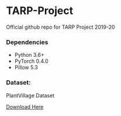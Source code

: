 # TARP-Project
Official github repo for TARP Project 2019-20

### Dependencies
*   Python 3.6+
*   PyTorch 0.4.0
*   Pillow 5.3

### Dataset: 
PlantVillage Dataset 

[Download Here](https://www.kaggle.com/emmarex/plantdisease)
